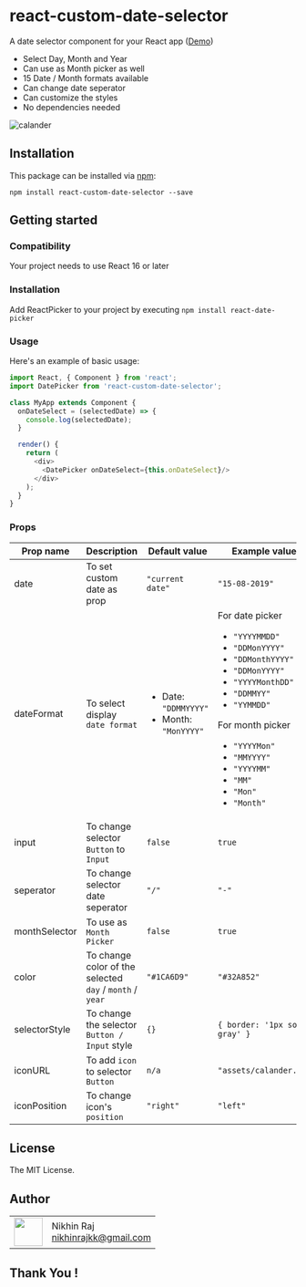 # react-custom-date-selector

A date selector component for your React app ([Demo](https://nikhinrajkk.github.io/react-date-picker/))

* Select Day, Month and Year
* Can use as Month picker as well
* 15 Date / Month formats available
* Can change date seperator
* Can customize the styles
* No dependencies needed

![calander](https://user-images.githubusercontent.com/22662965/66898189-4d662f80-f016-11e9-837e-ee5f4bf9a9a9.png)


## Installation

This package can be installed via [npm](https://github.com/npm/cli):

```
npm install react-custom-date-selector --save
```

## Getting started

### Compatibility
Your project needs to use React 16 or later

### Installation

Add ReactPicker to your project by executing `npm install react-date-picker`

### Usage

Here's an example of basic usage:

```js
import React, { Component } from 'react';
import DatePicker from 'react-custom-date-selector';

class MyApp extends Component {
  onDateSelect = (selectedDate) => {
    console.log(selectedDate);
  }

  render() {
    return (
      <div>
        <DatePicker onDateSelect={this.onDateSelect}/>
      </div>
    );
  }
}
```
### Props

|Prop name|Description|Default value|Example values|
|----|----|----|----|
|date|To set custom date as prop|`"current date"`|`"15-08-2019"`|
|dateFormat|To select display `date format`|<ul><li>Date: `"DDMMYYYY"`</li><li>Month: `"MonYYYY"`</li></ul>|For date picker<ul><li>`"YYYYMMDD"`</li><li>`"DDMonYYYY"`</li><li>`"DDMonthYYYY"`</li><li>`"DDMonYYYY"`</li><li>`"YYYYMonthDD"`</li><li>`"DDMMYY"`</li><li>`"YYMMDD"`</li></ul>For month picker<ul><li>`"YYYYMon"`</li><li>`"MMYYYY"`</li><li>`"YYYYMM"`</li><li>`"MM"`</li><li>`"Mon"`</li><li>`"Month"`</li></ul>|
|input|To change selector `Button` to `Input`|`false`|`true`|
|seperator|To change selector date seperator|`"/"`|`"-"`|
|monthSelector|To use as `Month Picker`|`false`|`true`|
|color|To change color of the selected `day` / `month` / `year`|`"#1CA6D9"`|`"#32A852"`|
|selectorStyle|To change the selector `Button / Input` style|`{}`|`{ border: '1px solid gray' }`|
|iconURL|To add `icon` to selector `Button`|`n/a`|`"assets/calander.svg"`|
|iconPosition|To change icon's `position`|`"right"`|`"left"`|


## License

The MIT License.

## Author

<table>
  <tr>
    <td>
      <img src="https://user-images.githubusercontent.com/22662965/66898950-c3b76180-f017-11e9-86e6-2634ca04bab5.jpg" width="50">
    </td>
    <td>
      Nikhin Raj<br />
      <a href="mailto:nikhinrajkk@gmail.com">nikhinrajkk@gmail.com</a><br />
    </td>
  </tr>
</table>

## Thank You !
